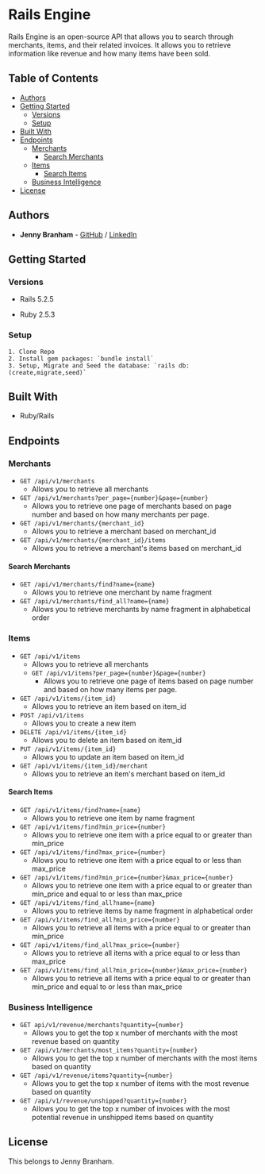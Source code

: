 # Rails Engine

Rails Engine is an open-source API that allows you to search through merchants, items, and their related invoices. It allows you to retrieve information like revenue and how many items have been sold.

## Table of Contents

  - [Authors](#authors)
  - [Getting Started](#getting-started)
    - [Versions](#versions)
    - [Setup](#setup)
  - [Built With](#built-with)
  - [Endpoints](#endpoints)
    - [Merchants](#merchants)
      - [Search Merchants](#search-merchants)
    - [Items](#items)
      - [Search Items](#search-items)
    - [Business Intelligence](#business-intelligence)
  - [License](#license)
## Authors

- **Jenny Branham** - [GitHub](https://github.com/jbranham1) / [LinkedIn](https://www.linkedin.com/in/jenny-branham)


## Getting Started

### Versions
  - Rails 5.2.5

  - Ruby 2.5.3

### Setup

    1. Clone Repo
    2. Install gem packages: `bundle install`
    3. Setup, Migrate and Seed the database: `rails db:(create,migrate,seed)`

## Built With

  - Ruby/Rails

## Endpoints

### Merchants
  - `GET /api/v1/merchants`
    - Allows you to retrieve all merchants
  - `GET /api/v1/merchants?per_page={number}&page={number}`
    - Allows you to retrieve one page of merchants based on page number and based on how many merchants per page.
  - `GET /api/v1/merchants/{merchant_id}`
    - Allows you to retrieve a merchant based on merchant_id
  - `GET /api/v1/merchants/{merchant_id}/items`
    - Allows you to retrieve a merchant's items based on merchant_id

#### Search Merchants
  - `GET /api/v1/merchants/find?name={name}`
    - Allows you to retrieve one merchant by name fragment
  - `GET /api/v1/merchants/find_all?name={name}`
    - Allows you to retrieve merchants by name fragment in alphabetical order

### Items
  - `GET /api/v1/items`
    - Allows you to retrieve all merchants
    - `GET /api/v1/items?per_page={number}&page={number}`
      - Allows you to retrieve one page of items based on page number and based on how many items per page.
  - `GET /api/v1/items/{item_id}`
      - Allows you to retrieve an item based on item_id
  - `POST /api/v1/items`
    - Allows you to create a new item
  - `DELETE /api/v1/items/{item_id}`
      - Allows you to delete an item based on item_id
  - `PUT /api/v1/items/{item_id}`
    - Allows you to update an item based on item_id
  - `GET /api/v1/items/{item_id}/merchant`
    - Allows you to retrieve an item's merchant based on item_id
#### Search Items
  - `GET /api/v1/items/find?name={name}`
    - Allows you to retrieve one item by name fragment
  - `GET /api/v1/items/find?min_price={number}`
    - Allows you to retrieve one item with a price equal to or greater than min_price
  - `GET /api/v1/items/find?max_price={number}`
    - Allows you to retrieve one item with a price equal to or less than max_price
  - `GET /api/v1/items/find?min_price={number}&max_price={number}`
    - Allows you to retrieve one item with a price equal to or greater than min_price and equal to or less than max_price
  - `GET /api/v1/items/find_all?name={name}`
    - Allows you to retrieve items by name fragment in alphabetical order
  - `GET /api/v1/items/find_all?min_price={number}`
    - Allows you to retrieve all items with a price equal to or greater than min_price
  - `GET /api/v1/items/find_all?max_price={number}`
    - Allows you to retrieve all items with a price equal to or less than max_price
  - `GET /api/v1/items/find_all?min_price={number}&max_price={number}`
    - Allows you to retrieve all items with a price equal to or greater than min_price and equal to or less than max_price

### Business Intelligence
  - `GET api/v1/revenue/merchants?quantity={number}`
    - Allows you to get the top x number of merchants with the most revenue based on quantity
  - `GET /api/v1/merchants/most_items?quantity={number}`
    - Allows you to get the top x number of merchants with the most items based on quantity
  - `GET /api/v1/revenue/items?quantity={number}`
    - Allows you to get the top x number of items with the most revenue based on quantity
  - `GET /api/v1/revenue/unshipped?quantity={number}`
    - Allows you to get the top x number of invoices with the most potential revenue in unshipped items based on quantity

## License

  This belongs to Jenny Branham.
